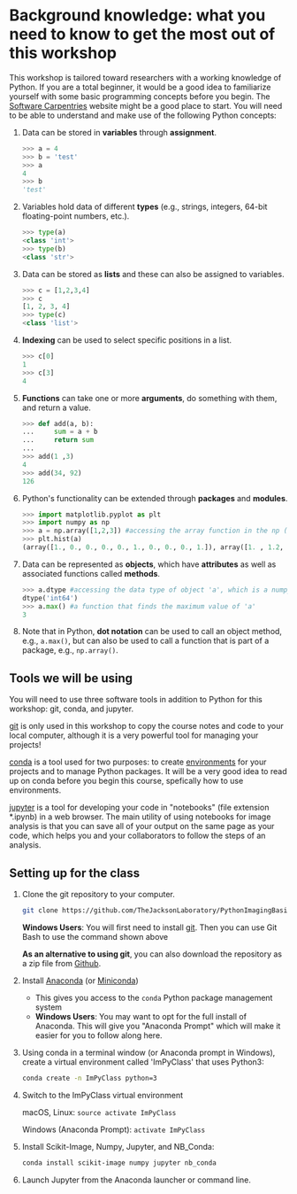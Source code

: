 # Background knowledge: what you need to know to get the most out of this workshop

This workshop is tailored toward researchers with a working knowledge of Python. If you are a total beginner, it would be a good idea to familiarize yourself with some basic programming concepts before you begin. The [Software Carpentries](http://swcarpentry.github.io/python-novice-gapminder/) website might be a good place to start. You will need to be able to understand and make use of the following Python concepts:

1. Data can be stored in **variables** through **assignment**.

    ```python
    >>> a = 4
    >>> b = 'test'
    >>> a
    4
    >>> b
    'test'
    ```

2. Variables hold data of different **types** (e.g., strings, integers, 64-bit floating-point numbers, etc.).

    ```python
    >>> type(a)
    <class 'int'>
    >>> type(b)
    <class 'str'>
    ```

3. Data can be stored as **lists** and these can also be assigned to variables.

    ```python
    >>> c = [1,2,3,4]
    >>> c
    [1, 2, 3, 4]
    >>> type(c)
    <class 'list'>
    ```

4. **Indexing** can be used to select specific positions in a list.

    ```python
    >>> c[0]
    1
    >>> c[3]
    4
    ```

5. **Functions** can take one or more **arguments**, do something with them, and return a value.

    ```python
    >>> def add(a, b):
    ...     sum = a + b
    ...     return sum
    ...
    >>> add(1 ,3)
    4
    >>> add(34, 92)
    126
    ```

6. Python's functionality can be extended through **packages** and **modules**.

    ```python
    >>> import matplotlib.pyplot as plt
    >>> import numpy as np
    >>> a = np.array([1,2,3]) #accessing the array function in the np (numpy) package to create an array object
    >>> plt.hist(a)
    (array([1., 0., 0., 0., 0., 1., 0., 0., 0., 1.]), array([1. , 1.2, 1.4, 1.6, 1.8, 2. , 2.2, 2.4, 2.6, 2.8, 3. ]), <a list of 10 Patch objects>)
    ```

7. Data can be represented as **objects**, which have **attributes** as well as associated functions called **methods**.

    ```python
    >>> a.dtype #accessing the data type of object 'a', which is a numpy array (created in #6 above)
    dtype('int64')
    >>> a.max() #a function that finds the maximum value of 'a'
    3
    ```

8. Note that in Python, **dot notation** can be used to call an object method, e.g., `a.max()`, but can also be used to call a function that is part of a package, e.g., `np.array()`.

## Tools we will be using

You will need to use three software tools in addition to Python for this workshop: git, conda, and jupyter.

[git](https://git-scm.com) is only used in this workshop to copy the course notes and code to your local computer, although it is a very powerful tool for managing your projects!

[conda](https://conda.io/docs/) is a tool used for two purposes: to create [environments](https://conda.io/docs/user-guide/tasks/manage-environments.html) for your projects and to manage Python packages. It will be a very good idea to read up on conda before you begin this course, spefically how to use environments.

[jupyter](http://jupyter.org) is a tool for developing your code in "notebooks" (file extension \*.ipynb) in a web browser. The main utility of using notebooks for image analysis is that you can save all of your output on the same page as your code, which helps you and your collaborators to follow the steps of an analysis.

## Setting up for the class

1. Clone the git repository to your computer.

    ```bash
    git clone https://github.com/TheJacksonLaboratory/PythonImagingBasic.git

    ```

    **Windows Users**: You will first need to install [git](https://git-scm.com/download/win). Then you can use Git Bash to use the command shown above

    **As an alternative to using git**, you can also download the repository as a zip file from [Github](https://github.com/TheJacksonLaboratory/PythonImagingBasic/archive/2.0.zip).

2. Install [Anaconda](https://www.anaconda.com/download/) (or [Miniconda](https://conda.io/miniconda.html))
    * This gives you access to the `conda` Python package management system
    * **Windows Users**: You may want to opt for the full install of Anaconda. This will give you "Anaconda Prompt" which will make it easier for you to follow along here.

3. Using conda in a terminal window (or Anaconda prompt in Windows), create a virtual environment called 'ImPyClass' that uses Python3:

    ```bash
    conda create -n ImPyClass python=3
    ```
  
4. Switch to the ImPyClass virtual environment

      macOS, Linux: `source activate ImPyClass`

      Windows (Anaconda Prompt): `activate ImPyClass`

5. Install Scikit-Image, Numpy, Jupyter, and NB_Conda:

    ```bash
    conda install scikit-image numpy jupyter nb_conda
    ```

6. Launch Jupyter from the Anaconda launcher or command line.
